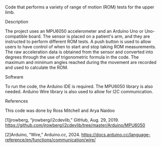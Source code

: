 Code that performs a variety of range of motion (ROM) tests for the upper limb.

Description

The project uses an MPU6050 accelerometer and an Arduino Uno or Uno-compatible board. 
The sensor is placed on a patient's arm, and they are instructed to perform different ROM tests.
A push button is used to allow users to have control of when to start and stop taking ROM measurements.
The raw acceleration data is obtained from the sensor and converted into degrees through the use of trigonometric formula in the code.
The maximum and minimum angles reached during the movement are recorded and used to calculate the ROM.

Software

To run the code, the Arduino IDE is required. The MPU6050 library is also needed. Arduino Wire library is also used to allow for I2C communication. 

References

This code was done by Ross Mitchell and Arya Naidoo

[1]jrowberg, “jrowberg/i2cdevlib,” GitHub, Aug. 29, 2019. https://github.com/jrowberg/i2cdevlib/tree/master/Arduino/MPU6050

[2]Arduino, “Wire,” Arduino.cc, 2024. https://docs.arduino.cc/language-reference/en/functions/communication/wire/
